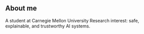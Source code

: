 ## About me
A student at Carnegie Mellon University
Research interest: safe, explainable, and trustworthy AI systems. 
